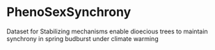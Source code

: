 # PhenoSexSynchrony
Dataset for Stabilizing mechanisms enable dioecious trees to maintain synchrony in spring budburst under climate warming
